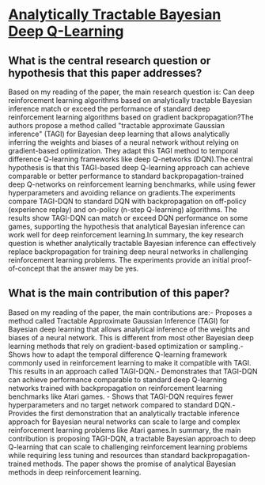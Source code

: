 # [Analytically Tractable Bayesian Deep Q-Learning](https://arxiv.org/abs/2106.11086v1)

## What is the central research question or hypothesis that this paper addresses?

Based on my reading of the paper, the main research question is: Can deep reinforcement learning algorithms based on analytically tractable Bayesian inference match or exceed the performance of standard deep reinforcement learning algorithms based on gradient backpropagation?The authors propose a method called "tractable approximate Gaussian inference" (TAGI) for Bayesian deep learning that allows analytically inferring the weights and biases of a neural network without relying on gradient-based optimization. They adapt this TAGI method to temporal difference Q-learning frameworks like deep Q-networks (DQN).The central hypothesis is that this TAGI-based deep Q-learning approach can achieve comparable or better performance to standard backpropagation-trained deep Q-networks on reinforcement learning benchmarks, while using fewer hyperparameters and avoiding reliance on gradients.The experiments compare TAGI-DQN to standard DQN with backpropagation on off-policy (experience replay) and on-policy (n-step Q-learning) algorithms. The results show TAGI-DQN can match or exceed DQN performance on some games, supporting the hypothesis that analytical Bayesian inference can work well for deep reinforcement learning.In summary, the key research question is whether analytically tractable Bayesian inference can effectively replace backpropagation for training deep neural networks in challenging reinforcement learning problems. The experiments provide an initial proof-of-concept that the answer may be yes.


## What is the main contribution of this paper?

Based on my reading of the paper, the main contributions are:- Proposes a method called Tractable Approximate Gaussian Inference (TAGI) for Bayesian deep learning that allows analytical inference of the weights and biases of a neural network. This is different from most other Bayesian deep learning methods that rely on gradient-based optimization or sampling.- Shows how to adapt the temporal difference Q-learning framework commonly used in reinforcement learning to make it compatible with TAGI. This results in an approach called TAGI-DQN.- Demonstrates that TAGI-DQN can achieve performance comparable to standard deep Q-learning networks trained with backpropagation on reinforcement learning benchmarks like Atari games. - Shows that TAGI-DQN requires fewer hyperparameters and no target network compared to standard DQN.- Provides the first demonstration that an analytically tractable inference approach for Bayesian neural networks can scale to large and complex reinforcement learning problems like Atari games.In summary, the main contribution is proposing TAGI-DQN, a tractable Bayesian approach to deep Q-learning that can scale to challenging reinforcement learning problems while requiring less tuning and resources than standard backpropagation-trained methods. The paper shows the promise of analytical Bayesian methods in deep reinforcement learning.
